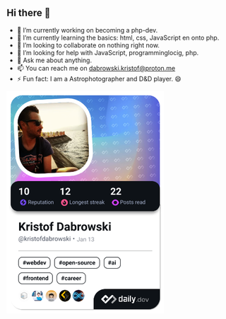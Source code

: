 ## Hi there 👋
- 🔭 I’m currently working on becoming a php-dev.
- 🌱 I’m currently learning the basics: html, css, JavaScript en onto php.
- 👯 I’m looking to collaborate on nothing right now.
- 🤔 I’m looking for help with JavaScript, programminglocig, php.
- 💬 Ask me about anything.
- 📫 You can reach me on dabrowski.kristof@proton.me
- ⚡ Fun fact: I am a Astrophotographer and D&D player. 😄
<!--
**Kristof-Dabrowski/Kristof-Dabrowski** is a ✨ _special_ ✨ repository because its `README.md` (this file) appears on your GitHub profile.
-->
<a href="https://app.daily.dev/kristofdabrowski"><img src="./devcard.png" width="356" alt="Kristof Dabrowski's Dev Card"/></a>
